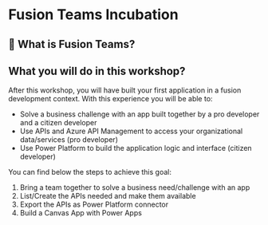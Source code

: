 # Fusion Teams Incubation

## 🤹 What is Fusion Teams?

## What you will do in this workshop?
After this workshop, you will have built your first application in a fusion development context. With this experience you will be able to:

- Solve a business challenge with an app built together by a pro developer and a citizen developer 
- Use APIs and Azure API Management to access your organizational data/services (pro developer)
- Use Power Platform to build the application logic and interface (citizen developer)

You can find below the steps to achieve this goal:

1. Bring a team together to solve a business need/challenge with an app
3. List/Create the APIs needed and make them available 
4. Export the APIs as Power Platform connector
5. Build a Canvas App with Power Apps
